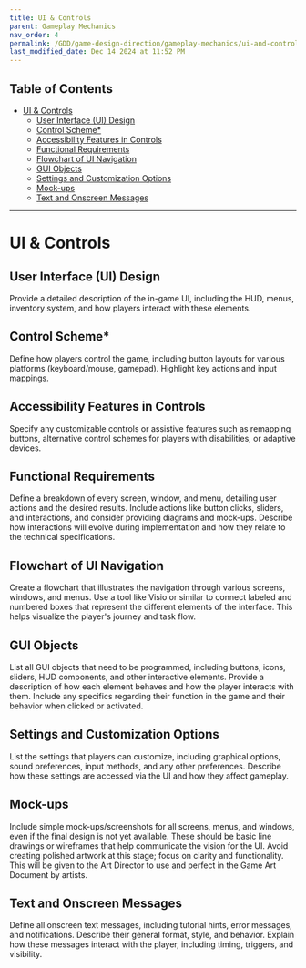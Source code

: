 ```yaml
---
title: UI & Controls
parent: Gameplay Mechanics
nav_order: 4
permalink: /GDD/game-design-direction/gameplay-mechanics/ui-and-control/
last_modified_date: Dec 14 2024 at 11:52 PM
---
```


## Table of Contents
- [UI \& Controls](#ui--controls)
  - [User Interface (UI) Design](#user-interface-ui-design)
  - [Control Scheme\*](#control-scheme)
  - [Accessibility Features in Controls](#accessibility-features-in-controls)
  - [Functional Requirements](#functional-requirements)
  - [Flowchart of UI Navigation](#flowchart-of-ui-navigation)
  - [GUI Objects](#gui-objects)
  - [Settings and Customization Options](#settings-and-customization-options)
  - [Mock-ups](#mock-ups)
  - [Text and Onscreen Messages](#text-and-onscreen-messages)

---

# UI & Controls

## User Interface (UI) Design 
Provide a detailed description of the in-game UI, including the HUD, menus, inventory system, and how players interact with these elements.

## Control Scheme*
Define how players control the game, including button layouts for various platforms (keyboard/mouse, gamepad). Highlight key actions and input mappings.

## Accessibility Features in Controls
Specify any customizable controls or assistive features such as remapping buttons, alternative control schemes for players with disabilities, or adaptive devices.

## Functional Requirements
Define a breakdown of every screen, window, and menu, detailing user actions and the desired results. Include actions like button clicks, sliders, and interactions, and consider providing diagrams and mock-ups. Describe how interactions will evolve during implementation and how they relate to the technical specifications.

## Flowchart of UI Navigation
Create a flowchart that illustrates the navigation through various screens, windows, and menus. Use a tool like Visio or similar to connect labeled and numbered boxes that represent the different elements of the interface. This helps visualize the player's journey and task flow.

## GUI Objects
List all GUI objects that need to be programmed, including buttons, icons, sliders, HUD components, and other interactive elements. Provide a description of how each element behaves and how the player interacts with them. Include any specifics regarding their function in the game and their behavior when clicked or activated.

## Settings and Customization Options
List the settings that players can customize, including graphical options, sound preferences, input methods, and any other preferences. Describe how these settings are accessed via the UI and how they affect gameplay.

## Mock-ups
Include simple mock-ups/screenshots for all screens, menus, and windows, even if the final design is not yet available. These should be basic line drawings or wireframes that help communicate the vision for the UI. Avoid creating polished artwork at this stage; focus on clarity and functionality. This will be given to the Art Director to use and perfect in the Game Art Document by artists.

## Text and Onscreen Messages
Define all onscreen text messages, including tutorial hints, error messages, and notifications. Describe their general format, style, and behavior. Explain how these messages interact with the player, including timing, triggers, and visibility.
